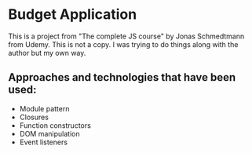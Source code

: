 # Budget Application

This is a project from "The complete JS course" by Jonas Schmedtmann from Udemy. This is not a copy. I was trying to do things along with the author but my own way.

## Approaches and technologies that have been used:

- Module pattern
- Closures
- Function constructors
- DOM manipulation
- Event listeners
